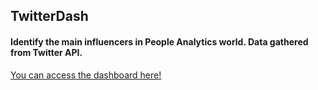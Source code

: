 ## TwitterDash
#### Identify the main influencers in People Analytics world. Data gathered from Twitter API.
[You can access the dashboard here!](https://manuelorenzobouz-twitterdash-2-streamlit-twitter-dash-dppqjg.streamlit.app/)
